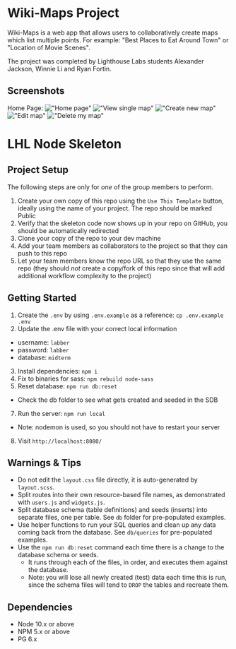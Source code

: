 # Wiki-Maps Project

Wiki-Maps is a web app that allows users to collaboratively create maps which list multiple points. For example: "Best Places to Eat Around Town" or
"Location of Movie Scenes".

The project was completed by Lighthouse Labs students Alexander Jackson, Winnie Li and Ryan Fortin.

## Screenshots

Home Page:
!["Home page"](https://github.com/OfficialBirdDaddy/Wiki-Maps/blob/master/docs/Home%20page.png)
!["View single map"](https://github.com/OfficialBirdDaddy/Wiki-Maps/blob/master/docs/View%20single%20map.png)
!["Create new map"](https://github.com/OfficialBirdDaddy/Wiki-Maps/blob/master/docs/Create%20new%20map.png)
!["Edit map"](https://github.com/OfficialBirdDaddy/Wiki-Maps/blob/master/docs/Edit%20map.png)
!["Delete my map"](https://github.com/OfficialBirdDaddy/Wiki-Maps/blob/master/docs/Delete%20warning%20-%20my%20maps.png)




LHL Node Skeleton
=========

## Project Setup

The following steps are only for _one_ of the group members to perform.

1. Create your own copy of this repo using the `Use This Template` button, ideally using the name of your project. The repo should be marked Public
2. Verify that the skeleton code now shows up in your repo on GitHub, you should be automatically redirected
3. Clone your copy of the repo to your dev machine
4. Add your team members as collaborators to the project so that they can push to this repo
5. Let your team members know the repo URL so that they use the same repo (they should _not_ create a copy/fork of this repo since that will add additional workflow complexity to the project)


## Getting Started

1. Create the `.env` by using `.env.example` as a reference: `cp .env.example .env`
2. Update the .env file with your correct local information 
  - username: `labber` 
  - password: `labber` 
  - database: `midterm`
3. Install dependencies: `npm i`
4. Fix to binaries for sass: `npm rebuild node-sass`
5. Reset database: `npm run db:reset`
  - Check the db folder to see what gets created and seeded in the SDB
7. Run the server: `npm run local`
  - Note: nodemon is used, so you should not have to restart your server
8. Visit `http://localhost:8080/`

## Warnings & Tips

- Do not edit the `layout.css` file directly, it is auto-generated by `layout.scss`.
- Split routes into their own resource-based file names, as demonstrated with `users.js` and `widgets.js`.
- Split database schema (table definitions) and seeds (inserts) into separate files, one per table. See `db` folder for pre-populated examples. 
- Use helper functions to run your SQL queries and clean up any data coming back from the database. See `db/queries` for pre-populated examples.
- Use the `npm run db:reset` command each time there is a change to the database schema or seeds. 
  - It runs through each of the files, in order, and executes them against the database. 
  - Note: you will lose all newly created (test) data each time this is run, since the schema files will tend to `DROP` the tables and recreate them.

## Dependencies

- Node 10.x or above
- NPM 5.x or above
- PG 6.x
